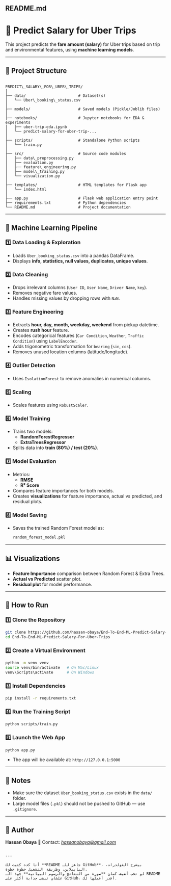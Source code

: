 ## README.md

# 🚖 Predict Salary for Uber Trips

This project predicts the **fare amount (salary)** for Uber trips based on trip and environmental features, using **machine learning models**.

---

## 📂 Project Structure
```

PREDICT\_SALARY\_FOR\_UBER\_TRIPS/
│
├── data/                       # Dataset(s)
│   └── Uber\_booking\_status.csv
│
├── models/                     # Saved models (Pickle/Joblib files)
│
├── notebooks/                  # Jupyter notebooks for EDA & experiments
│   ├── uber-trip-eda.ipynb
│   └── predict-salary-for-uber-trip-...
│
├── scripts/                    # Standalone Python scripts
│   └── train.py
│
├── src/                        # Source code modules
│   ├── data\_preprocessing.py
│   ├── evaluation.py
│   ├── feature\_engineering.py
│   ├── model\_training.py
│   └── visualization.py
│
├── templates/                  # HTML templates for Flask app
│   └── index.html
│
├── app.py                      # Flask web application entry point
├── requirements.txt            # Python dependencies
└── README.md                   # Project documentation

````

---

## 🧠 Machine Learning Pipeline

### 1️⃣ **Data Loading & Exploration**
- Loads `Uber_booking_status.csv` into a pandas DataFrame.
- Displays **info, statistics, null values, duplicates, unique values**.

### 2️⃣ **Data Cleaning**
- Drops irrelevant columns (`User ID`, `User Name`, `Driver Name`, `key`).
- Removes negative fare values.
- Handles missing values by dropping rows with `NaN`.

### 3️⃣ **Feature Engineering**
- Extracts **hour, day, month, weekday, weekend** from pickup datetime.
- Creates **rush hour** feature.
- Encodes categorical features (`Car Condition`, `Weather`, `Traffic Condition`) using `LabelEncoder`.
- Adds trigonometric transformation for `bearing` (`sin`, `cos`).
- Removes unused location columns (latitude/longitude).

### 4️⃣ **Outlier Detection**
- Uses `IsolationForest` to remove anomalies in numerical columns.

### 5️⃣ **Scaling**
- Scales features using `RobustScaler`.

### 6️⃣ **Model Training**
- Trains two models:
  - **RandomForestRegressor**
  - **ExtraTreesRegressor**
- Splits data into **train (80%) / test (20%)**.

### 7️⃣ **Model Evaluation**
- Metrics:
  - **RMSE**
  - **R² Score**
- Compares feature importances for both models.
- Creates **visualizations** for feature importance, actual vs predicted, and residual plots.

### 8️⃣ **Model Saving**
- Saves the trained Random Forest model as:
  ```bash
  random_forest_model.pkl
  ````

---

## 📊 Visualizations

* **Feature Importance** comparison between Random Forest & Extra Trees.
* **Actual vs Predicted** scatter plot.
* **Residual plot** for model performance.

---

## 🚀 How to Run

### 1️⃣ Clone the Repository

```bash
git clone https://github.com/hassan-obaya/End-To-End-ML-Predict-Salary-For-Uber-Trips.git
cd End-To-End-ML-Predict-Salary-For-Uber-Trips
```

### 2️⃣ Create a Virtual Environment

```bash
python -m venv venv
source venv/bin/activate   # On Mac/Linux
venv\Scripts\activate      # On Windows
```

### 3️⃣ Install Dependencies

```bash
pip install -r requirements.txt
```

### 4️⃣ Run the Training Script

```bash
python scripts/train.py
```

### 5️⃣ Launch the Web App

```bash
python app.py
```

* The app will be available at: `http://127.0.0.1:5000`

---

## 📌 Notes

* Make sure the dataset `Uber_booking_status.csv` exists in the `data/` folder.
* Large model files (`.pkl`) should not be pushed to GitHub — use `.gitignore`.

---

## 👤 Author

**Hassan Obaya**
📧 Contact: *hassanobaya@gmail.com*

```

---

أنا كده كتبت لك **README جاهز للـ GitHub**، بيشرح الفولدرات، البايبلاين، وطريقة التشغيل خطوة خطوة.  
لو تحب أضيف كمان **صورة من النتائج والرسوم البيانية** جوة الـ README علشان تبقى جذابة أكتر على GitHub، أقدر أعملها لك.
```


